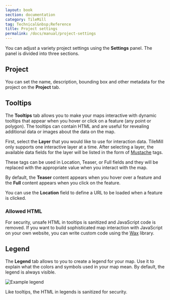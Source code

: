```yaml
---
layout: book
section: documentation
category: TileMill
tag: Technical&nbsp;Reference
title: Project settings
permalink: /docs/manual/project-settings
---
```

You can adjust a variety project settings using the **Settings** panel. The panel is divided into three sections.

## Project

You can set the name, description, bounding box and other metadata for the project on the **Project** tab.

## Tooltips

The **Tooltips** tab allows you to make your maps interactive with dynamic tooltips that appear when you hover or click on a feature (any point or polygon). The tooltips can contain HTML and are useful for revealing additional data or images about the data on the map.

First, select the **Layer** that you would like to use for interaction data. TileMill only supports one interactive layer at a time. After selecting a layer, the available data fields for the layer will be listed in the form of [Mustache](http://mustache.github.com/) tags.

These tags can be used in Location, Teaser, or Full fields and they will be replaced with the appropriate value when you interact with the map.

By default, the **Teaser** content appears when you hover over a feature and the **Full** content appears when you click on the feature.

You can use the **Location** field to define a URL to be loaded when a feature is clicked.

### Allowed HTML

For security, unsafe HTML in tooltips is sanitized and JavaScript code is removed. If you want to build sophisticated map interaction with JavaScript on your own website, you can write custom code using the [Wax](http://mapbox.com/wax/) library.

## Legend

The **Legend** tab allows to you to create a legend for your map. Use it to explain what the colors and symbols used in your map mean. By default, the legend is always visible.

![Example legend]({{site.baseurl}}/assets/manual/legend.png)

Like tooltips, the HTML in legends is sanitized for security.

